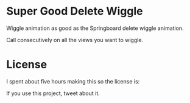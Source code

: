 Super Good Delete Wiggle
========================

Wiggle animation as good as the Springboard delete wiggle animation.

Call consecutively on all the views you want to wiggle.

License
=======

I spent about five hours making this so the license is:

If you use this project, tweet about it.
